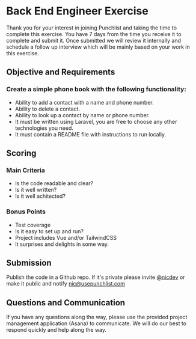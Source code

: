 # Back End Engineer Exercise

Thank you for your interest in joining Punchlist and taking the time to complete this exercise. You have 7 days from the time you receive it to complete and submit it. Once submitted we will review it internally and schedule a follow up interview which will be mainly based on your work in this exercise.

## Objective and Requirements

### Create a simple phone book with the following functionality:

* Ability to add a contact with a name and phone number.
* Ability to delete a contact.
* Ability to look up a contact by name or phone number.
* It must be written using Laravel, you are free to choose any other technologies you need.
* It must contain a README file with instructions to run locally.

## Scoring

### Main Criteria
* Is the code readable and clear?
* Is it well written?
* Is it well achitected?

### Bonus Points
* Test coverage
* Is it easy to set up and run?
* Project includes Vue and/or TailwindCSS
* It surprises and delights in some way.

## Submission
Publish the code in a Github repo. If it's private please invite [@nicdev](https://github.com/nicdev) or make it public and notify [nic@usepunchlist.com](mailto:nic@usepunchlist.com)

## Questions and Communication
If you have any questions along the way, please use the provided project management application (Asana) to communicate. We will do our best to respond quickly and help along the way.